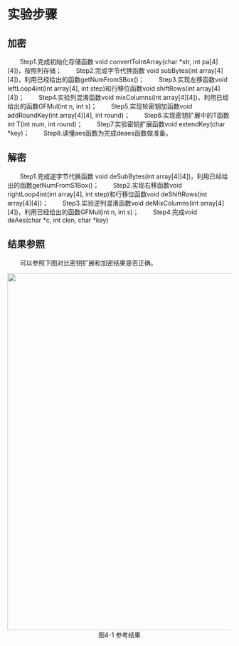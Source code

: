 # 实验步骤

## 加密

&emsp;&emsp;Step1.完成初始化存储函数 void convertToIntArray(char *str, int pa[4][4])，按照列存储；
&emsp;&emsp;Step2.完成字节代换函数 void subBytes(int array[4][4])，利用已经给出的函数getNumFromSBox()；
&emsp;&emsp;Step3.实现左移函数void leftLoop4int(int array[4], int step)和行移位函数void shiftRows(int array[4][4])；
&emsp;&emsp;Step4.实验列混淆函数void mixColumns(int array[4][4])，利用已经给出的函数GFMul(int n, int s)；
&emsp;&emsp;Step5.实现轮密钥加函数void addRoundKey(int array[4][4], int round)；
&emsp;&emsp;Step6.实现密钥扩展中的T函数int T(int num, int round)；
&emsp;&emsp;Step7.实验密钥扩展函数void extendKey(char *key)；
&emsp;&emsp;Step8.读懂aes函数为完成deaes函数做准备。

## 解密

&emsp;&emsp;Step1.完成逆字节代换函数 void deSubBytes(int array[4][4])，利用已经给出的函数getNumFromS1Box()；
&emsp;&emsp;Step2.实现右移函数void rightLoop4int(int array[4], int step)和行移位函数void deShiftRows(int array[4][4])；
&emsp;&emsp;Step3.实验逆列混淆函数void deMixColumns(int array[4][4])，利用已经给出的函数GFMul(int n, int s)；
&emsp;&emsp;Step4.完成void deAes(char *c, int clen, char *key)

## 结果参照
&emsp;&emsp;可以参照下图对比密钥扩展和加密结果是否正确。

<center><img src="../assets/4-1.png" width = 800></center>
<center>图4-1 参考结果</center>

